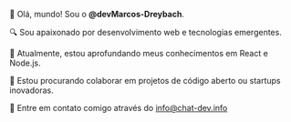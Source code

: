 👋 Olá, mundo! Sou o **@devMarcos-Dreybach**.

🔍 Sou apaixonado por desenvolvimento web e tecnologias emergentes.

📘 Atualmente, estou aprofundando meus conhecimentos em React e Node.js.

🤝 Estou procurando colaborar em projetos de código aberto ou startups inovadoras.

📧 Entre em contato comigo através do info@chat-dev.info
